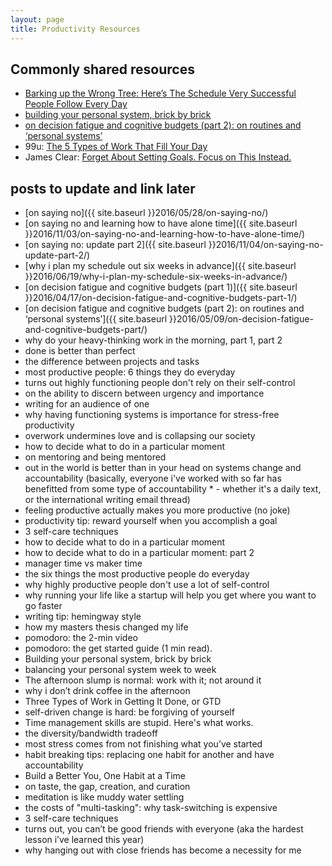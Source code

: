```yaml
---
layout: page
title: Productivity Resources
---
```


## Commonly shared resources

* [Barking up the Wrong Tree: Here’s The Schedule Very Successful People Follow Every Day](http://www.bakadesuyo.com/2014/06/schedule/)
* [building your personal system, brick by brick](https://lqb2.github.io/blog/2016/09/05/building-your-personal-system-brick-by-brick/)
* [on decision fatigue and cognitive budgets (part 2): on routines and ‘personal systems’](https://lqb2.github.io/blog/2016/05/09/on-decision-fatigue-and-cognitive-budgets-part/)
* 99u: [The 5 Types of Work That Fill Your Day](http://99u.com/articles/7151/the-5-types-of-work-that-fill-your-day)
* James Clear: [Forget About Setting Goals. Focus on This Instead.](http://jamesclear.com/goals-systems)

## posts to update and link later

* [on saying no]({{ site.baseurl }}2016/05/28/on-saying-no/)
* [on saying no and learning how to have alone time]({{ site.baseurl }}2016/11/03/on-saying-no-and-learning-how-to-have-alone-time/)
* [on saying no: update part 2]({{ site.baseurl }}2016/11/04/on-saying-no-update-part-2/)
* [why i plan my schedule out six weeks in advance]({{ site.baseurl }}2016/06/19/why-i-plan-my-schedule-six-weeks-in-advance/)
* [on decision fatigue and cognitive budgets (part 1)]({{ site.baseurl }}2016/04/17/on-decision-fatigue-and-cognitive-budgets-part-1/)
* [on decision fatigue and cognitive budgets (part 2): on routines and ‘personal systems’]({{ site.baseurl }}2016/05/09/on-decision-fatigue-and-cognitive-budgets-part/)
* why do your heavy-thinking work in the morning, part 1, part 2
* done is better than perfect
* the difference between projects and tasks
* most productive people: 6 things they do everyday
* turns out highly functioning people don't rely on their self-control
* on the ability to discern between urgency and importance
* writing for an audience of one
* why having functioning systems is importance for stress-free productivity
* overwork undermines love and is collapsing our society
* how to decide what to do in a particular moment
* on mentoring and being mentored
* out in the world is better than in your head
on systems change and accountability (basically, everyone i've worked with so far has benefitted from some type of accountability * - whether it's a daily text, or the international writing email thread)
* feeling productive actually makes you more productive (no joke)
* productivity tip: reward yourself when you accomplish a goal
* 3 self-care techniques
* how to decide what to do in a particular moment
* how to decide what to do in a particular moment: part 2
* manager time vs maker time
* the six things the most productive people do everyday
* why highly productive people don't use a lot of self-control
* why running your life like a startup will help you get where you want to go faster
* writing tip: hemingway style
* how my masters thesis changed my life
* pomodoro: the 2-min video
* pomodoro: the get started guide (1 min read).
* Building your personal system, brick by brick
* balancing your personal system week to week
* The afternoon slump is normal: work with it; not around it
* why i don’t drink coffee in the afternoon
* Three Types of Work in Getting It Done, or GTD
* self-driven change is hard: be forgiving of yourself
* Time management skills are stupid. Here's what works.
* the diversity/bandwidth tradeoff
* most stress comes from not finishing what you’ve started
* habit breaking tips: replacing one habit for another and have accountability
* Build a Better You, One Habit at a Time
* on taste, the gap, creation, and curation
* meditation is like muddy water settling
* the costs of "multi-tasking": why task-switching is expensive
* 3 self-care techniques
* turns out, you can’t be good friends with everyone (aka the hardest lesson i’ve learned this year)
* why hanging out with close friends has become a necessity for me